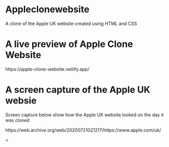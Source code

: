 # Appleclonewebsite
A clone of the Apple UK website created using HTML and CSS

<h1>A live preview of Apple Clone Website</h1>
<p>https://apple-clone-website.netlify.app/</p>

<h1> A screen capture of the Apple UK websie</h1>
<p>Screen capture below show how the Apple UK website looked on the day it was cloned</p>
<p> https://web.archive.org/web/20200721021217/https://www.apple.com/uk/</p>

<
